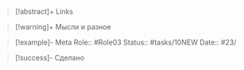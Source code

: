 > [!abstract]+ Links

> [!warning]+ Мысли и разное

> [!example]- Meta
> Role:: #Role03
> Status:: #tasks/10NEW 
> Date:: #23/

> [!success]- Сделано